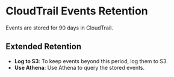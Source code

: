 # CloudTrail Events Retention

Events are stored for 90 days in CloudTrail.

## Extended Retention

- **Log to S3**: To keep events beyond this period, log them to S3.
- **Use Athena**: Use Athena to query the stored events.